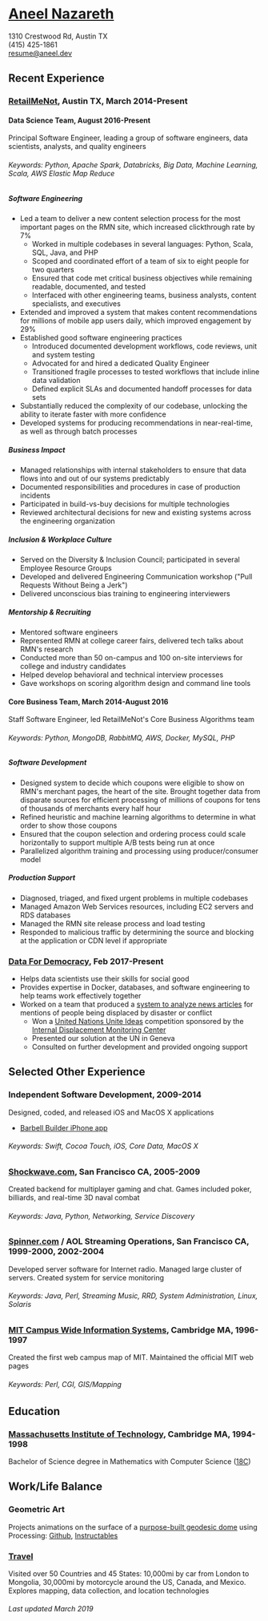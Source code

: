 # [Aneel Nazareth](http://wander.ingstar.com/)

1310 Crestwood Rd, Austin TX  
(415) 425-1861  
[resume@aneel.dev](mailto:resume@aneel.dev)

## Recent Experience

### [RetailMeNot](http://www.retailmenot.com/), Austin TX, March 2014-Present

#### Data Science Team, August 2016-Present

Principal Software Engineer, leading a group of software engineers, data scientists, 
analysts, and quality engineers

###### Keywords: Python, Apache Spark, Databricks, Big Data, Machine Learning, Scala, AWS Elastic Map Reduce

##### Software Engineering

*   Led a team to deliver a new content selection process for the most important pages on the RMN site, which increased clickthrough rate by 7%
    *   Worked in multiple codebases in several languages: Python, Scala, SQL, Java, and PHP
    *   Scoped and coordinated effort of a team of six to eight people for two quarters
    *   Ensured that code met critical business objectives while remaining readable, documented, and tested
    *   Interfaced with other engineering teams, business analysts, content specialists, and executives
*   Extended and improved a system that makes content recommendations for millions of mobile app users daily, which improved engagement by 29%
*   Established good software engineering practices
    *   Introduced documented development workflows, code reviews, unit and system testing
    *   Advocated for and hired a dedicated Quality Engineer
    *   Transitioned fragile processes to tested workflows that include inline data validation
    *   Defined explicit SLAs and documented handoff processes for data sets
*   Substantially reduced the complexity of our codebase, unlocking the ability to iterate faster with more confidence
*   Developed systems for producing recommendations in near-real-time, as well as through batch processes

##### Business Impact

*   Managed relationships with internal stakeholders to ensure that data flows into and out of our systems predictably
*   Documented responsibilities and procedures in case of production incidents
*   Participated in build-vs-buy decisions for multiple technologies
*   Reviewed architectural decisions for new and existing systems across the engineering organization

##### Inclusion & Workplace Culture

*   Served on the Diversity & Inclusion Council; participated in several Employee Resource Groups
*   Developed and delivered Engineering Communication workshop ("Pull Requests Without Being a Jerk")
*   Delivered unconscious bias training to engineering interviewers

##### Mentorship & Recruiting

*   Mentored software engineers
*   Represented RMN at college career fairs, delivered tech talks about RMN's research
*   Conducted more than 50 on-campus and 100 on-site interviews for college and industry candidates
*   Helped develop behavioral and technical interview processes
*   Gave workshops on scoring algorithm design and command line tools


#### Core Business Team, March 2014-August 2016

Staff Software Engineer, led RetailMeNot's Core Business Algorithms team

###### Keywords: Python, MongoDB, RabbitMQ, AWS, Docker, MySQL, PHP

##### Software Development

*   Designed system to decide which coupons were eligible to show on RMN's merchant pages, the heart of the site. Brought together data from disparate sources for efficient processing of millions of coupons for tens of thousands of merchants every half hour
*   Refined heuristic and machine learning algorithms to determine in what order to show those coupons
*   Ensured that the coupon selection and ordering process could scale horizontally to support multiple A/B tests being
    run at once
*   Parallelized algorithm training and processing using producer/consumer model

##### Production Support

*   Diagnosed, triaged, and fixed urgent problems in multiple codebases
*   Managed Amazon Web Services resources, including EC2 servers and RDS databases
*   Managed the RMN site release process and load testing
*   Responded to malicious traffic by determining the source and blocking at the application or CDN level if appropriate


### [Data For Democracy](http://datafordemocracy.org/), Feb 2017-Present

*   Helps data scientists use their skills for social good
*   Provides expertise in Docker, databases, and software engineering to help teams work effectively together
*   Worked on a team that produced a
    [system to analyze news articles](http://datafordemocracy.org/projects/refugees.html) for mentions of people
    being displaced by disaster or conflict
    *    Won a [United Nations Unite Ideas](http://ideas.unite.un.org/) competition sponsored by the
    [Internal Displacement Monitoring Center](http://www.internal-displacement.org/)
    *    Presented our solution at the UN in Geneva
    *    Consulted on further development and provided ongoing support


## Selected Other Experience

### Independent Software Development, 2009-2014

Designed, coded, and released iOS and MacOS X applications
*   [Barbell Builder iPhone app](http://barbellbuilder.com/)

###### Keywords: Swift, Cocoa Touch, iOS, Core Data, MacOS X


### [Shockwave.com](http://shockwave.com/), San Francisco CA, 2005-2009

Created backend for multiplayer gaming and chat. Games included poker, billiards, and real-time 3D naval combat

###### Keywords: Java, Python, Networking, Service Discovery


### [Spinner.com](http://spinner.com/) / AOL Streaming Operations, San Francisco CA, 1999-2000, 2002-2004

Developed server software for Internet radio. Managed large cluster of servers. Created system for service monitoring

###### Keywords: Java, Perl, Streaming Music, RRD, System Administration, Linux, Solaris


### [MIT Campus Wide Information Systems](http://web.mit.edu/cwis/), Cambridge MA, 1996-1997

Created the first web campus map of MIT. Maintained the official MIT web pages

###### Keywords: Perl, CGI, GIS/Mapping


## Education

### [Massachusetts Institute of Technology](http://mit.edu/), Cambridge MA, 1994-1998

Bachelor of Science degree in Mathematics with Computer Science
([18C](https://math.mit.edu/academics/undergrad/major/course18c))


## Work/Life Balance

### Geometric Art

Projects animations on the surface of a
[purpose-built geodesic dome](http://project-dome.tumblr.com/about) using Processing:
[Github](https://github.com/WanderingStar/dome),
[Instructables](http://www.instructables.com/id/Projection-Dome/)

### [Travel](http://wander.ingstar.com/index.html#adventures)

Visited over 50 Countries and 45 States:
10,000mi by car from London to Mongolia,
30,000mi by motorcycle around the US, Canada, and Mexico.
Explores mapping, data collection, and location technologies

###### Last updated March 2019